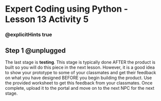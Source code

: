 # Expert Coding using Python - Lesson 13 Activity 5
### @explicitHints true

## Step 1 @unplugged

The last stage is **testing**.  This stage is typically done AFTER the product is built so you will do this piece in the next lesson. 
However, it is a good idea to show your prototype to some of your classmates and get their feedback on what you have designed BEFORE you begin building the product.  Use the provided worksheet to get this feedback from your classmates. 
Once complete, upload it to the portal and move on to the next NPC for the next stage. 